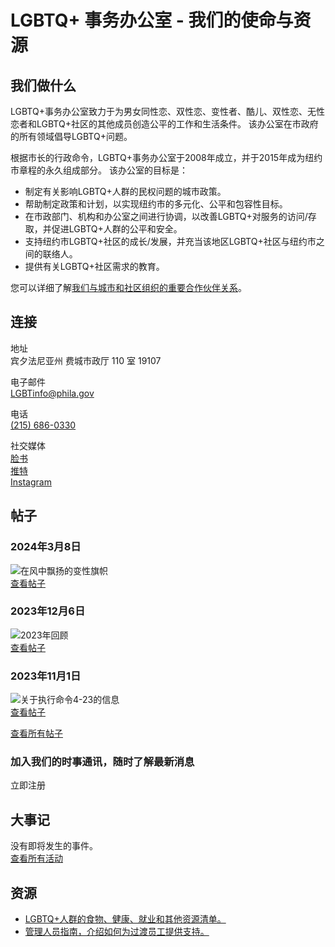 # LGBTQ+ 事务办公室 - 我们的使命与资源

## 我们做什么

LGBTQ+事务办公室致力于为男女同性恋、双性恋、变性者、酷儿、双性恋、无性恋者和LGBTQ+社区的其他成员创造公平的工作和生活条件。 该办公室在市政府的所有领域倡导LGBTQ+问题。

根据市长的行政命令，LGBTQ+事务办公室于2008年成立，并于2015年成为纽约市章程的永久组成部分。 该办公室的目标是：

- 制定有关影响LGBTQ+人群的民权问题的城市政策。
- 帮助制定政策和计划，以实现纽约市的多元化、公平和包容性目标。
- 在市政部门、机构和办公室之间进行协调，以改善LGBTQ+对服务的访问/存取，并促进LGBTQ+人群的公平和安全。
- 支持纽约市LGBTQ+社区的成长/发展，并充当该地区LGBTQ+社区与纽约市之间的联络人。
- 提供有关LGBTQ+社区需求的教育。

您可以详细了解[我们与城市和社区组织的重要合作伙伴关系](https://www.phila.gov/zh/departments/office-of-lgbt-affairs/partnerships/)。

## 连接

地址  
宾夕法尼亚州 费城市政厅 110 室 19107  

电子邮件  
[LGBTinfo@phila.gov](mailto:LGBTinfo@phila.gov)  

电话  
[(215) 686-0330](tel:2156860330)  

社交媒体  
[脸书](https://www.facebook.com/PhillyLGBTGov/)  
[推特](https://www.twitter.com/PhillyLGBTgov)  
[Instagram](https://www.instagram.com/PhillyLGBTgov/)  

## 帖子

### 2024年3月8日
![在风中飘扬的变性旗帜](https://www.phila.gov/media/20240308114213/Trans-Flag-700x400.jpg)  
[查看帖子](https://www.phila.gov/2024-03-08-an-open-letter-from-the-office-of-lgbt-affairs-regarding-changes-to-annual-trans-day-of-visibility-flag-raising-event/)

### 2023年12月6日
![2023年回顾](https://www.phila.gov/media/20231206150410/2023-Year-in-Review-700x400.png)  
[查看帖子](https://www.phila.gov/2023-12-06-office-of-lgbt-affairs-2023-year-in-review/)

### 2023年11月1日
![关于执行命令4-23的信息](https://www.phila.gov/media/20231101145712/IMG_4687-700x400.jpg)  
[查看帖子](https://www.phila.gov/2023-11-01-everything-you-need-to-know-about-executive-order-4-23/)

[查看所有帖子](/the-latest/archives/?templates=post&templates=featured&department=LGBTQ%2B+Affairs)

### 加入我们的时事通讯，随时了解最新消息
立即注册

## 大事记

没有即将发生的事件。  
[查看所有活动](/the-latest/all-events/?category=Office%20of%20LGBTQ%2B%20Affairs)

## 资源

- [LGBTQ+人群的食物、健康、就业和其他资源清单。](https://www.phila.gov/zh/departments/office-of-lgbt-affairs/resources-for-lgbt-individuals/)
- [管理人员指南，介绍如何为过渡员工提供支持。](https://www.phila.gov/media/20230126141404/LGBT-affairs-transitioning-employees-guide.pdf)